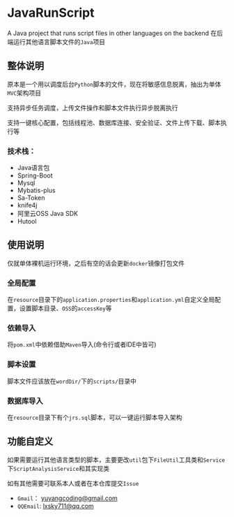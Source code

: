 # JavaRunScript
A Java project that runs script files in other languages on the backend
在后端运行其他语言脚本文件的`Java`项目

## 整体说明

原本是一个用以调度后台`Python`脚本的文件，现在将敏感信息脱离，抽出为单体`MVC`架构项目

支持异步任务调度，上传文件操作和脚本文件执行异步脱离执行

支持一键核心配置，包括线程池、数据库连接、安全验证、文件上传下载、脚本执行等

### 技术栈：
- Java语言包
- Spring-Boot
- Mysql
- Mybatis-plus
- Sa-Token
- knife4j
- 阿里云OSS Java SDK
- Hutool

## 使用说明

仅就单体裸机运行环境，之后有空的话会更新`docker`镜像打包文件

### 全局配置
在`resource`目录下的`application.properties`和`application.yml`自定义全局配置，设置脚本目录、`OSS`的`accessKey`等

### 依赖导入
将`pom.xml`中依赖借助`Maven`导入(命令行或者IDE中皆可)

### 脚本设置
脚本文件应该放在`wordDir/`下的`scripts/`目录中

### 数据库导入
在`resource`目录下有个`jrs.sql`脚本，可以一键运行脚本导入架构

## 功能自定义

如果需要运行其他语言类型的脚本，主要更改`util`包下`FileUtil`工具类和`Service`下`ScriptAnalysisService`和其实现类

如有其他需要可联系本人或者在本仓库提交`Issue`
- `Gmail`： [yuyangcoding@gmail.com](yuyangcoding@gmail.com)
- `QQEmail`: [lxsky711@qq.com](lxsky711@qq.com)
